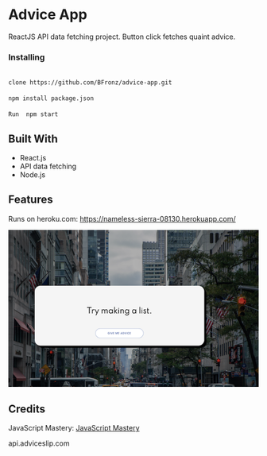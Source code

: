 # Advice App
  
ReactJS API data fetching project. Button click fetches quaint advice. 



### Installing

```
 
clone https://github.com/BFronz/advice-app.git

npm install package.json

Run  npm start

```

## Built With
* React.js
* API data fetching 
* Node.js




## Features

Runs on heroku.com: https://nameless-sierra-08130.herokuapp.com/



<img src="src/images/adviceapp.png" alt="advice app">



## Credits
JavaScript Mastery:  <a href="https://www.youtube.com/channel/UCmXmlB4-HJytD7wek0Uo97A" target="_blank">JavaScript Mastery</a>

api.adviceslip.com
